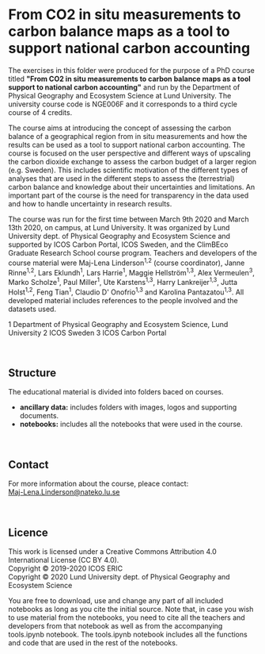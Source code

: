 # From CO2 in situ measurements to carbon balance maps as a tool to support national carbon accounting
The exercises in this folder were produced for the purpose of a PhD course titled **"From CO2 in situ measurements to carbon balance maps as a tool support to national carbon accounting"** and run by the Department of Physical Geography and Ecosystem Science at Lund University. The university course code is NGE006F and it corresponds to a third cycle course of 4 credits.

The course aims at introducing the concept of assessing the carbon balance of a geographical region from in situ measurements and how the results can be used as a tool to support national carbon accounting. The course is focused on the user perspective and different ways of upscaling the carbon dioxide exchange to assess the carbon budget of a larger region (e.g. Sweden). This includes scientific motivation of the different types of analyses that are used in the different steps to assess the (terrestrial) carbon balance and knowledge about their uncertainties and limitations. An important part of the course is the need for transparency in the data used and how to handle uncertainty in research results.

The course was run for the first time between March 9th 2020 and March 13th 2020, on campus, at Lund University. It was organized by Lund University dept. of Physical Geography and Ecosystem Science and supported by ICOS Carbon Portal, ICOS Sweden, and the ClimBEco Graduate Research School course program. Teachers and developers of the course material were Maj-Lena Linderson<sup>1,2</sup> (course coordinator), Janne Rinne<sup>1,2</sup>, Lars Eklundh<sup>1</sup>, Lars Harrie<sup>1</sup>, Maggie Hellström<sup>1,3</sup>, Alex Vermeulen<sup>3</sup>, Marko Scholze<sup>1</sup>, Paul Miller<sup>1</sup>, Ute Karstens<sup>1,3</sup>, Harry Lankreijer<sup>1,3</sup>, Jutta Holst<sup>1,2</sup>, Feng Tian<sup>1</sup>, Claudio D' Onofrio<sup>1,3</sup> and Karolina Pantazatou<sup>1,3</sup>. All developed material includes references to the people involved and the datasets used.

1 Department of Physical Geography and Ecosystem Science, Lund University
2 ICOS Sweden
3 ICOS Carbon Portal

<br>

## Structure
The educational material is divided into folders baced on courses.

* **ancillary data:** includes folders with images, logos and supporting documents.
* **notebooks:** includes all the notebooks that were used in the course.

<br>

## Contact
For more information about the course, pleace contact: <br>
Maj-Lena.Linderson@nateko.lu.se 

<br>

## Licence
This work is licensed under a Creative Commons Attribution 4.0 International License (CC BY 4.0). <br>
Copyright © 2019-2020 ICOS ERIC <br>
Copyright © 2020 Lund University dept. of Physical Geography and Ecosystem Science <br>

You are free to download, use and change any part of all included notebooks as long as you cite the initial source. Note that, in case you wish to use material from the notebooks, you need to cite all the teachers and developers from that notebook as well as from the accompanying tools.ipynb notebook. The tools.ipynb notebook includes all the functions and code that are used in the rest of the notebooks.



